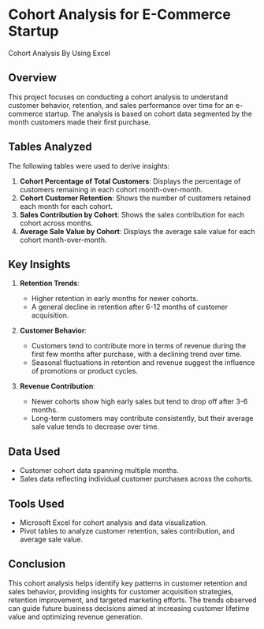 

# Cohort Analysis for E-Commerce Startup
Cohort Analysis By Using Excel
## Overview
This project focuses on conducting a cohort analysis to understand customer behavior, retention, and sales performance over time for an e-commerce startup. The analysis is based on cohort data segmented by the month customers made their first purchase.

## Tables Analyzed
The following tables were used to derive insights:
1. **Cohort Percentage of Total Customers**: Displays the percentage of customers remaining in each cohort month-over-month.
2. **Cohort Customer Retention**: Shows the number of customers retained each month for each cohort.
3. **Sales Contribution by Cohort**: Shows the sales contribution for each cohort across months.
4. **Average Sale Value by Cohort**: Displays the average sale value for each cohort month-over-month.

## Key Insights
1. **Retention Trends**:
   - Higher retention in early months for newer cohorts.
   - A general decline in retention after 6-12 months of customer acquisition.
   
2. **Customer Behavior**:
   - Customers tend to contribute more in terms of revenue during the first few months after purchase, with a declining trend over time.
   - Seasonal fluctuations in retention and revenue suggest the influence of promotions or product cycles.

3. **Revenue Contribution**:
   - Newer cohorts show high early sales but tend to drop off after 3-6 months.
   - Long-term customers may contribute consistently, but their average sale value tends to decrease over time.

## Data Used
- Customer cohort data spanning multiple months.
- Sales data reflecting individual customer purchases across the cohorts.

## Tools Used
- Microsoft Excel for cohort analysis and data visualization.
- Pivot tables to analyze customer retention, sales contribution, and average sale value.

## Conclusion
This cohort analysis helps identify key patterns in customer retention and sales behavior, providing insights for customer acquisition strategies, retention improvement, and targeted marketing efforts. The trends observed can guide future business decisions aimed at increasing customer lifetime value and optimizing revenue generation.

